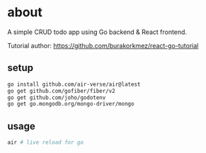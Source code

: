 # about

A simple CRUD todo app using Go backend & React frontend.

Tutorial author: <https://github.com/burakorkmez/react-go-tutorial>

## setup

```bash
go install github.com/air-verse/air@latest
go get github.com/gofiber/fiber/v2
go get github.com/joho/godotenv
go get go.mongodb.org/mongo-driver/mongo
```

## usage

```bash
air # live reload for go
```
